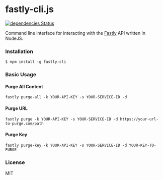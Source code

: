 # fastly-cli.js
[![dependencies Status](https://david-dm.org/ChromaticHQ/fastly-cli/status.svg)](https://david-dm.org/ChromaticHQ/fastly-cli)

Command line interface for interacting with the [Fastly](http://www.fastly.com/) API written in NodeJS.

### Installation

`$ npm install -g fastly-cli`

### Basic Usage
#### Purge All Content
`fastly purge-all -k YOUR-API-KEY -s YOUR-SERVICE-ID -d`

#### Purge URL
`fastly purge -k YOUR-API-KEY -s YOUR-SERVICE-ID -d https://your-url-to-purge.com/path`

#### Purge Key
`fastly purge-key -k YOUR-API-KEY -s YOUR-SERVICE-ID -d YOUR-KEY-TO-PURGE`

### License
MIT
